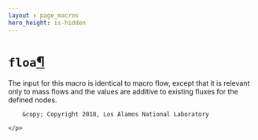 ```yaml
---
layout : page_macros
hero_height: is-hidden
---
```


<h1><code class="docutils literal notranslate"><span class="pre">floa</span></code><a class="headerlink" href="#floa" title="Permalink to this headline">¶</a></h1>
<p>The input for this macro is identical to macro flow, except that it is relevant only to mass flows and the values are additive to existing fluxes for the defined nodes.</p>
  <div role="contentinfo">
    <p>
        
        &copy; Copyright 2018, Los Alamos National Laboratory

    </p>
  </div>